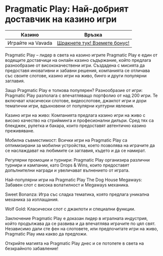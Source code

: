 # Pragmatic Play: Най-добрият доставчик на казино игри
| Казино                   | Връзка                                                                                         |
|--------------------------|------------------------------------------------------------------------------------------------|
| Играйте на Vavada        | [Щракнете тук! Вземете бонус!](https://partnervavadarv.com/?promo=664c53c2-c126-47df-a9b6-e93726155fae&target=register) |


Pragmatic Play – лидер в света на казино игрите
Pragmatic Play е един от водещите доставчици на онлайн казино съдържание, който предлага разнообразие от висококачествени игри. Създадена с мисията да предоставя иновативни и забавни решения, компанията се отличава със своите слотове, казино игри на живо, бинго и други популярни заглавия.

Защо Pragmatic Play е толкова популярен?
Разнообразие от игри:
Pragmatic Play разполага с впечатляващо портфолио от над 200 игри. Те включват класически слотове, видеослотове, джакпот игри и дори тематични игри, вдъхновени от популярни културни явления.

Казино игри на живо:
Компанията предлага казино игри на живо с високо качество на стрийминга и професионални дилъри. Сред тях са блекджек, рулетка и бакара, които предоставят автентично казино преживяване.

Мобилна съвместимост:
Всички игри на Pragmatic Play са оптимизирани за мобилни устройства, което позволява на играчите да се наслаждават на любимите си заглавия, където и да се намират.

Регулярни промоции и турнири:
Pragmatic Play организира различни турнири и кампании, като Drops & Wins, които предоставят допълнителни награди и увеличават вълнението от играта.

Най-популярни игри на Pragmatic Play
The Dog House Megaways:
Забавен слот с висока волатилност и Megaways механика.

Sweet Bonanza:
Игра със сладка тематика, която предлага уникална механика за изплащания.

Wolf Gold:
Класически слот с джакпоти и специални функции.

Заключение
Pragmatic Play е доказан лидер в игралната индустрия, който продължава да се развива и да впечатлява играчите по цял свят. Независимо дали сте фен на слотовете, или предпочитате игри на живо, Pragmatic Play има какво да предложи.

Открийте магията на Pragmatic Play днес и се потопете в света на безкрайното забавление!
